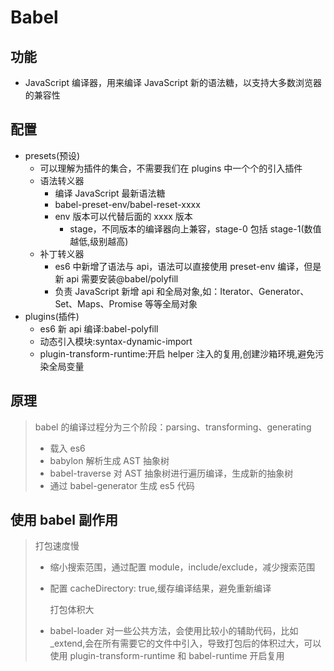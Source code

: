 <!--
 * @Author: your name
 * @Date: 2020-03-05 13:59:29
 * @LastEditTime: 2022-06-10 14:51:43
 * @LastEditors: Juliette.Wang nannan.wang@broadlink.com.cn
 * @Description: In User Settings Edit
 * @FilePath: \vue-note\Vue\Babel.md
 -->

# Babel

## 功能

- JavaScript 编译器，用来编译 JavaScript 新的语法糖，以支持大多数浏览器的兼容性

## 配置

- presets(预设)
  - 可以理解为插件的集合，不需要我们在 plugins 中一个个的引入插件
  - 语法转义器
    - 编译 JavaScript 最新语法糖
    - babel-preset-env/babel-reset-xxxx
    - env 版本可以代替后面的 xxxx 版本
      - stage，不同版本的编译器向上兼容，stage-0 包括 stage-1(数值越低,级别越高)
  - 补丁转义器
    - es6 中新增了语法与 api，语法可以直接使用 preset-env 编译，但是新 api 需要安装@babel/polyfill
    - 负责 JavaScript 新增 api 和全局对象,如：Iterator、Generator、Set、Maps、Promise 等等全局对象
- plugins(插件)
  - es6 新 api 编译:babel-polyfill
  - 动态引入模块:syntax-dynamic-import
  - plugin-transform-runtime:开启 helper 注入的复用,创建沙箱环境,避免污染全局变量

## 原理

> babel 的编译过程分为三个阶段：parsing、transforming、generating
>
> - 载入 es6
> - babylon 解析生成 AST 抽象树
> - babel-traverse 对 AST 抽象树进行遍历编译，生成新的抽象树
> - 通过 babel-generator 生成 es5 代码

## 使用 babel 副作用

> 打包速度慢
>
> - 缩小搜索范围，通过配置 module，include/exclude，减少搜索范围
> - 配置 cacheDirectory: true,缓存编译结果，避免重新编译
>
>   打包体积大
>
> - babel-loader 对一些公共方法，会使用比较小的辅助代码，比如\_extend,会在所有需要它的文件中引入，导致打包后的体积过大，可以使用 plugin-transform-runtime 和 babel-runtime 开启复用
